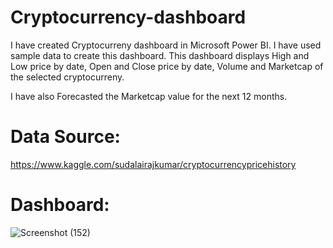 # Cryptocurrency-dashboard
I have created Cryptocurreny dashboard in Microsoft Power BI. I have used sample data to create this dashboard. This dashboard displays High and Low price by date, Open and Close price by date, Volume and Marketcap of the selected cryptocurreny.

I have also Forecasted the Marketcap value for the next 12 months.

# Data Source:
https://www.kaggle.com/sudalairajkumar/cryptocurrencypricehistory

# Dashboard:
![Screenshot (152)](https://user-images.githubusercontent.com/47259036/147391107-4576fd52-6ebc-46ae-a68c-ca9d64e186cd.png)
